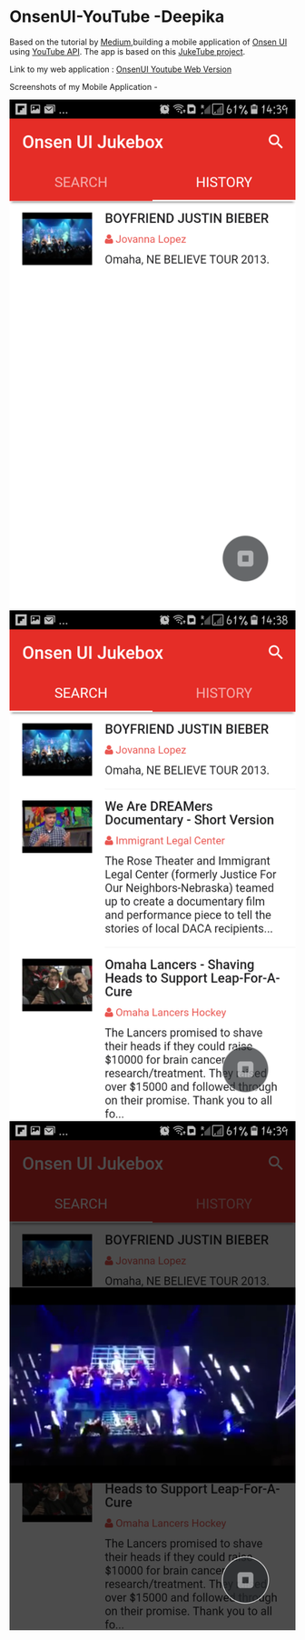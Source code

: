 # OnsenUI-YouTube -Deepika

Based on the tutorial by [Medium](https://medium.com/the-web-tub/onsen-ui-youtube-jukebox-with-angularjs-7e978a205dc7),building a mobile application of [Onsen UI](http://onsen.io) using [YouTube API](https://developers.google.com/youtube/v3/).
The app is based on this [JukeTube project](http://jgthms.com/juketube/).

Link to my web application : [OnsenUI Youtube Web Version](https://jantz021991.github.io/OnsenUi-Youtube/)

Screenshots of my Mobile Application -

![Image One](./img/Img1.png)
![Image Two](./img/Img2.png)
![Image Three](./img/Img3.png)
